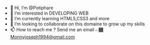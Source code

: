 - 👋 Hi, I’m @Potiphare
- 👀 I’m interested in DEVELOPING WEB
- 🌱 I’m currently learning HTML5,CSS3 and more
- 💞️ I’m looking to collaborate on this domaine to grow up my skills 
- 📫 How to reach me ? Send me an email 👉🏾 Monnyjoseph1994@gmail.com

<!---
Potiphare/Potiphare is a ✨ special ✨ repository because its `README.md` (this file) appears on your GitHub profile.
You can click the Preview link to take a look at your changes.
--->
